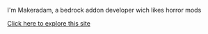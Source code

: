 I'm Makeradam, a bedrock addon developer wich likes horror mods

[Click here to explore this site](main.md)
